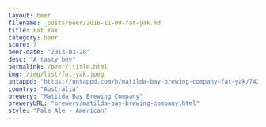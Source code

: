 ```yaml
---
layout: beer
filename: _posts/beer/2016-11-09-fat-yak.md
title: Fat Yak
category: beer
score: 7
beer-date: "2013-03-28"
desc: "A tasty bev"
permalink: /beer/:title.html
img: /img/list/fat-yak.jpeg
untappd: "https://untappd.com/b/matilda-bay-brewing-company-fat-yak/7423"
country: "Australia"
brewery: "Matilda Bay Brewing Company"
breweryURL: "brewery/matilda-bay-brewing-company.html"
style: "Pale Ale - American"
---
```

